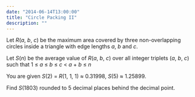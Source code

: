 ```yaml
---
date: "2014-06-14T13:00:00"
title: "Circle Packing II"
description: ""
---
```


<p>Let <var>R</var>(<var>a</var>, <var>b</var>, <var>c</var>) be the maximum area covered by three non-overlapping circles inside a triangle with edge lengths <var>a</var>, <var>b</var> and <var>c</var>.</p>
<p>Let <var>S</var>(<var>n</var>) be the average value of <var>R</var>(<var>a</var>, <var>b</var>, <var>c</var>) over all integer triplets (<var>a</var>, <var>b</var>, <var>c</var>) such that 1 ≤ <var>a</var> ≤ <var>b</var> ≤ <var>c</var> &lt; <var>a</var> + <var>b</var> ≤ <var>n</var></p>
<p>You are given <var>S</var>(2) = <var>R</var>(1, 1, 1) ≈ 0.31998, <var>S</var>(5) ≈ 1.25899.</p>
<p>Find <var>S</var>(1803) rounded to 5 decimal places behind the decimal point.</p>

